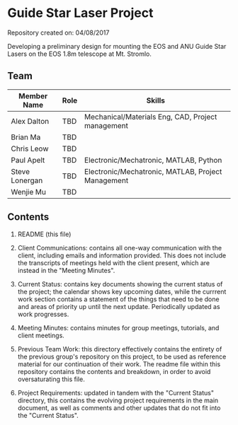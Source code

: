 # Guide Star Laser Project

Repository created on: 04/08/2017

Developing a preliminary design for mounting the EOS and ANU Guide Star Lasers on the EOS 1.8m telescope at Mt. Stromlo.

## Team

| Member Name  	| Role                     	| Skills                               	|
|--------------	|--------------------------	|--------------------------------------	|
| Alex Dalton  	| TBD                   	|Mechanical/Materials Eng, CAD, Project management|
| Brian Ma  	| TBD                   	|                                       |
| Chris Leow  	| TBD                   	|                                       |
| Paul Apelt  	| TBD                   	|Electronic/Mechatronic, MATLAB, Python |
| Steve Lonergan| TBD                   	|Electronic/Mechatronic, MATLAB, Project Management|
| Wenjie Mu  	| TBD                   	|                                       |

## Contents

1. README (this file)

2. Client Communications: contains all one-way communication with the client, 
including emails and information provided. This does not include the transcripts
of meetings held with the client present, which are instead in the 
"Meeting Minutes".

3. Current Status: contains key documents showing the current status of the
project; the calendar shows key upcoming dates, while the currrent work 
section contains a statement of the things that need to be done and areas of
priority up until the next update. Periodically updated as work progresses.
	
4. Meeting Minutes: contains minutes for group meetings,
tutorials, and client meetings.

5. Previous Team Work: this directory effectively contains the entirety of the
previous group's repository on this project, to be used as reference material
for our continuation of their work. The readme file within this repository
contains the contents and breakdown, in order to avoid oversaturating this file.

6. Project Requirements: updated in tandem with the "Current Status" directory, 
this contains the evolving project requirements in the main document, as well 
as comments and other updates that do not fit into the "Current Status". 

